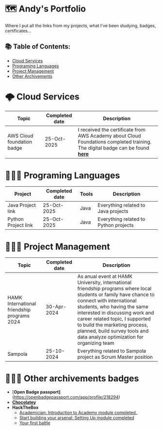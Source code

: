 # 🗺️ Andy's Portfolio 
Where I put all the links from my projects, what I've been studying, badges, certificates...

## 📚 Table of Contents:
- [Cloud Services](#%EF%B8%8F-cloud-services)
- [Programing Languages](#-programing-languages)
- [Project Management](#%EF%B8%8F-project-management)
- [Other Archivements](#%EF%B8%8F-other-archivements-badges)

# 🌩️ Cloud Services

| Topic      | Completed date      | Description       |
|-----------------|----------------|----------------|
| AWS Cloud foundation badge | 25-Oct-2025  | I received the certificate from AWS Academy about Cloud Foundations completed training. The digital badge can be found [**here**](https://www.credly.com/badges/195b727b-9fef-441f-aa5a-ed1fc72356a6/print)  |

# 👨🏻‍💻 Programing Languages
| Project         | Completed date | Tools          | Description    |
|-----------------|----------------|----------------|----------------|
| Java Project link | 25-Oct-2025  | Java           | Everything related to  Java projects |
| Python Project link | 25-Oct-2025  | Java         |  Everything related to  Python projects |

# 🙆🏻‍♂️ Project Management
| Topic      | Completed date  | Description   |
|------------|----------------|----------------|
| HAMK International friendship programs 2024| 30-Apr-2024  | As anual event at HAMK University, international friendship programs where local students or family have chance to connect with international students, who having the same interested in discussing work and career related topic, I supported to build the marketing process, planned, build survey tools and data analyze optimization for organizing team  |
| Sampola | 25-10-2024  | Everything related to Sampola project as Scrum Master position |

# 💁🏻‍♂️ Other archivements badges
- [**Open Badge passport]**(https://openbadgepassport.com/app/profile/218294)
- [**Chocolatey**](https://community.chocolatey.org/profiles/andyhuynh)
- **HackTheBox**
  - [Academician: Introduction to Academy module completed](https://academy.hackthebox.com/achievement/badge/30b81967-806e-11ee-b5a6-bea50ffe6cb4)_
  - [Start building your arsenal: Setting Up module completed](https://academy.hackthebox.com/achievement/badge/e10e84ba-92d7-11ee-bfb6-bea50ffe6cb4)
  - [Your first battle](https://academy.hackthebox.com/achievement/badge/5820c638-9472-11ee-bfb6-bea50ffe6cb4)
